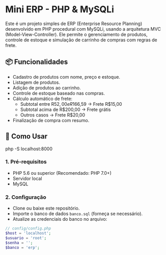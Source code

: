 # Mini ERP - PHP & MySQLi

Este é um projeto simples de ERP (Enterprise Resource Planning) desenvolvido em PHP procedural com MySQLi, usando a arquitetura MVC (Model-View-Controller). Ele permite o gerenciamento de produtos, controle de estoque e simulação de carrinho de compras com regras de frete.

## 📦 Funcionalidades

- Cadastro de produtos com nome, preço e estoque.
- Listagem de produtos.
- Adição de produtos ao carrinho.
- Controle de estoque baseado nas compras.
- Cálculo automático de frete:
    - Subtotal entre R$52,00 e R$166,59 → Frete R$15,00
    - Subtotal acima de R$200,00 → Frete grátis
    - Outros casos → Frete R$20,00
- Finalização de compra com resumo.


## 🚀 Como Usar

php -S localhost:8000


### 1. Pré-requisitos

- PHP 5.6 ou superior (Recomendado: PHP 7.0+)
- Servidor local
- MySQL

### 2. Configuração

- Clone ou baixe este repositório.
- Importe o banco de dados `banco.sql` (forneça se necessário).
- Atualize as credenciais do banco no arquivo:

```php
// config/config.php
$host = 'localhost';
$usuario = 'root';
$senha = '';
$banco = 'erp';
